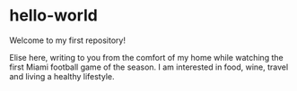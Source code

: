 hello-world
===========

Welcome to my first repository! 

Elise here, writing to you from the comfort of my home while watching the first Miami football game of the season. 
I am interested in food, wine, travel and living a healthy lifestyle. 

